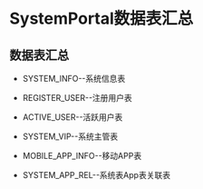 # SystemPortal数据表汇总

## 数据表汇总

* SYSTEM_INFO--系统信息表

* REGISTER_USER--注册用户表

* ACTIVE_USER--活跃用户表

* SYSTEM_VIP--系统主管表

* MOBILE_APP_INFO--移动APP表

* SYSTEM_APP_REL--系统表App表关联表